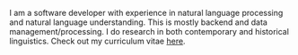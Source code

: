 I am a software developer with experience in natural language processing and
natural language understanding. This is mostly backend and data management/processing.
I do research in both contemporary and historical linguistics. Check out my 
curriculum vitae [here](https://github.com/mdm-code/cv).

